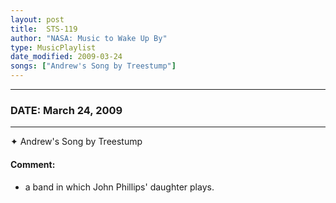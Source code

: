```yaml
---
layout: post
title:  STS-119
author: "NASA: Music to Wake Up By"
type: MusicPlaylist
date_modified: 2009-03-24
songs: ["Andrew's Song by Treestump"]
---
```


----
### DATE: March 24, 2009
----
✦ Andrew's Song by Treestump

#### Comment:
* a band in which John Phillips' daughter plays.



<br/>
<center>
	<a target="_blank"
	   href="https://twitter.com/intent/tweet?hashtags=Space,NASA,Playlist,NASAWakeupCalls,SpaceProgram&text={{ page.author}}, '{{ page.songs.first }}' {{ page.title }}, {{ page.date | date: '%B %d, %Y' }}. {{ site.url }}{{ page.url }} @nasawakeupcalls">
	   <i class="fab fa-twitter" alt="Tweet this page" style="font-size: 1.3em;"></i>
	</a>
	&nbsp; 	<i class="fas fa-user-astronaut" style="font-size: 1.5em;"></i> &nbsp;
    <a type="amzn" search="'Andrew's Song by Treestump'" category="popular music">
        <i class="fab fa-amazon" style="font-size: 1.3em;"></i>
    </a>
</center>
